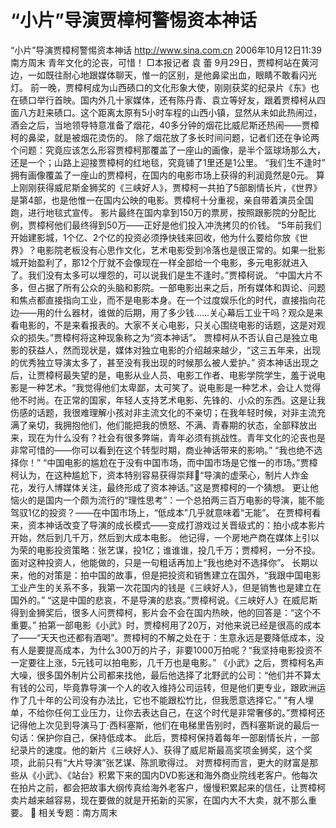 # “小片”导演贾樟柯警惕资本神话

“小片”导演贾樟柯警惕资本神话
http://www.sina.com.cn 2006年10月12日11:39 南方周末
青年文化的沦丧，可惜！
□本报记者 袁 蕾
9月29日，贾樟柯站在黄河边，一如既往耐心地跟媒体聊天，惟一的区别，是他鼻梁出血，眼睛不敢看闪光灯。
前一晚，贾樟柯成为山西碛口的文化形象大使，刚刚获奖的纪录片《东》也在碛口举行首映。国内外几十家媒体，还有陈丹青、袁立等好友，跟着贾樟柯从四面八方赶来碛口。这个距离太原有5小时车程的山西小镇，显然从未如此热闹过，酒会之后，当地领导特意准备了烟花，40多分钟的烟花比威尼斯还热闹——贾樟柯的鼻梁，就是被烟花烫伤的。
除了烟花放了多长时间问题，记者们还在争论两个问题：究竟应该怎么形容贾樟柯那覆盖了一座山的画像，是半个篮球场那么大，还是一个；山路上迎接贾樟柯的红地毯，究竟铺了1里还是1公里。
“我们生不逢时”
拥有画像覆盖了一座山的贾樟柯，在国内的电影市场上获得的利润竟然是0元。
算上刚刚获得威尼斯金狮奖的《三峡好人》，贾樟柯一共拍了5部剧情长片，《世界》是第4部，也是他惟一在国内公映的电影。贾樟柯十分重视，亲自带着演员全国跑，进行地毯式宣传。
影片最终在国内拿到150万的票房，按照跟影院的分配比例，贾樟柯他们最终得到50万——正好是他们投入冲洗拷贝的价钱。
“5年前我们开始建影城，1个亿、2个亿的投资必须挣快钱来回收，他为什么要给你放《世界》？电影院老板没有心思作文化，艺术电影受到冷落也是很正常的。如果一批影城开始盈利了，那12个厅就不会像现在一样全部给一个电影，多元电影就进入了。我们没有太多可以埋怨的，可以说我们是生不逢时。”贾樟柯说。
“中国大片不多，但占据了所有公众的头脑和影院。一部电影出来之后，所有媒体和舆论、问题和焦点都直接指向工业，而不是电影本身。在一个过度娱乐化的时代，直接指向花边——用的什么器材，谁做的后期，用了多少钱……关心幕后工业干吗？观众是来看电影的，不是来看报表的。大家不关心电影，只关心围绕电影的话题，这是对观众的损失。”贾樟柯将这种现象称之为“资本神话”。
贾樟柯从不否认自己是独立电影的获益人，然而现状是，媒体对独立电影的介绍越来越少，“这三五年来，出现的优秀独立导演太多了，甚至没有我出现的时候那么被人爱护。”
资本神话出现之后，让贾樟柯最失望的是，电影从业人员、电影工作者、电影学院学生，羞于说电影是一种艺术。“我觉得他们太卑鄙，太可笑了。说电影是一种艺术，会让人觉得他不时尚。在正常的国家，年轻人支持艺术电影、先锋的、小众的东西。这是让我伤感的话题，我很难理解小孩对非主流文化的不亲切；在我年轻时候，对非主流充满了亲切，我拥抱他们，他们能把我的愤怒、不满、青春期的状态，全部释放出来，现在为什么没有？社会有很多弊端，青年必须有挑战性。青年文化的沦丧也是非常可惜的——你可以看到在这个转型时期，商业神话带来的影响。”
“我也绝不选择你！”
“中国电影的尴尬在于没有中国市场，而中国市场是它惟一的市场。”贾樟柯认为，在这种尴尬下，资本特别容易获得崇拜“导演的虚荣心，制片人炸金花，发行人博媒体关注，最终形成了资本神话。”这是贾樟柯的一个猜想。
更让他恼火的是国内一个颇为流行的“理性思考”：一个总拍两三百万电影的导演，能不能驾驭1亿的投资？——在中国市场上，“低成本”几乎就意味着“无能”。
在贾樟柯看来，资本神话改变了导演的成长模式——变成打游戏过关晋级式的：拍小成本影片开始，然后到几千万，然后到大成本电影。
他记得，一个房地产商在媒体上引以为荣的电影投资策略：张艺谋，投1亿；谁谁谁，投几千万；贾樟柯，一分不投。面对这种投资人，他能做的，只是一句粗话再加上“我也绝对不选择你”。
长期以来，他的对策是：拍中国的故事，但是把投资和销售建立在国外，“我跟中国电影工业产生的关系不多，我第一次花国内的钱是《三峡好人》，但是销售也是建立在国外的。”
“这是中国的悲哀，不是导演的悲哀。”贾樟柯说。《三峡好人》在威尼斯得到金狮奖后，很多人问贾樟柯，影片会不会在国内热映，他的回答是：“这个不重要。”
拍第一部电影《小武》时，贾樟柯用了20万，对他来说已经是很高的成本了——“天天也还都有酒喝”。贾樟柯的不解之处在于：生意永远是要降低成本，没有人是要提高成本，为什么300万的片子，非要1000万拍呢？“我坚持电影投资不一定要往上涨，5元钱可以拍电影，几千万也是电影。”
《小武》之后，贾樟柯名声大噪，很多国外制片公司都来找他，最后他选择了北野武的公司：“他们并不算太有钱的公司，毕竟靠导演一个人的收入维持公司运转，但是他们更专业，跟欧洲运作了几十年的公司没有办法比，它也不能跟松竹比，但我愿意选择它。”
“有人埋单，不给你任何工业压力，让你去表达自己，在这个时代是非常奢侈的。”贾樟柯还记得他上次见到导演马丁·西科塞斯，他们在电梯里告别时，西科塞斯说的最后一句话：保护你自己，保持低成本。
此后，贾樟柯保持着每年一部剧情长片，一部纪录片的速度。他的新片《三峡好人》、获得了威尼斯最高奖项金狮奖，这个奖项，此前只有“大片导演”张艺谋、陈凯歌得过。
对贾樟柯而言，更大的财富是那些从《小武》、《站台》积累下来的国内DVD影迷和海外商业院线老客户。他每次在拍片之前，都会把故事大纲传真给海外老客户，慢慢积累起来的信任，让贾樟柯卖片越来越容易，现在要做的就是开拓新的买家，在国内大不大卖，就不那么重要。

相关专题：南方周末 

